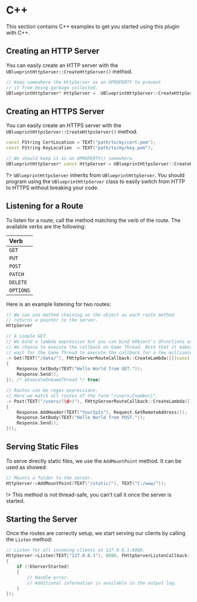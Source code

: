 
# C++
This section contains C++ examples to get you started using this plugin with C++.

## Creating an HTTP Server
You can easily create an HTTP server with the `UBlueprintHttpServer::CreateHttpServer()` method.
```cpp
// Keep somewhere the HttpServer as an UPROPERTY to prevent
// it from being garbage collected.
UBlueprintHttpServer* HttpServer =  UBlueprintHttpServer::CreateHttpServer();
```

## Creating an HTTPS Server
You can easily create an HTTPS server with the `UBlueprintHttpsServer::CreateHttpsServer()` method.
```cpp
const FString CertLocation = TEXT("path/to/my/cert.pem");
const FString KeyLocation  = TEXT("path/to/my/key.pem");

// We should keep it as an UPROPERTY() somewhere.
UBlueprintHttpServer* const HttpServer = UBlueprintHttpsServer::CreateHttpsServer(CertLocation, KeyLocation);
```

?> `UBlueprintHttpsServer` inherits from `UBlueprintHttpServer`. You should program using the `UBlueprintHttpServer` class to easily switch from HTTP to HTTPS without breaking your code.

## Listening for a Route
To listen for a route, call the method matching the verb of the route. The available verbs are the following:

|Verb|
|:---|
|`GET`|
|`PUT`|
|`POST`|
|`PATCH`|
|`DELETE`|
|`OPTIONS`|

Here is an example listening for two routes:
```cpp
// We can use method chaining on the object as each route method
// returns a pointer to the server.
HttpServer

// A simple GET.
// We bind a lambda expression but you can bind UObject's UFunctions as well.
// We choose to execute the callback on Game Thread. Note that it makes the request 
// wait for the Game Thread to execute the callback for a few milliseconds.
-> Get(TEXT("/data/"), FHttpServerRouteCallback::CreateLambda([](const FBlueprintHttpRequest& Request, FBlueprintHttpResponse& Response) -> void
{
    Response.SetBody(TEXT("Hello World from GET."));
    Response.Send();
}), /* bExecuteOnGameThread */ true)

// Routes can be regex expressions.
// Here we match all routes of the form "/users/{number}".
-> Post(TEXT("/users/(\d+)"), FHttpServerRouteCallback::CreateLambda([](const FBlueprintHttpRequest& Request, FBlueprintHttpResponse& Response) -> void
{
    Response.AddHeader(TEXT("YourIpIs"), Request.GetRemoteAddress());
    Response.SetBody(TEXT("Hello World from POST."));
    Response.Send();
}));
```

## Serving Static Files
To serve directly static files, we use the `AddMountPoint` method. It can be used as showed:
```cpp
// Mounts a folder to the server.
HttpServer->AddMountPoint(TEXT("/static/"), TEXT("C:/www/"));
```

!> This method is not thread-safe, you can't call it once the server is started.

## Starting the Server
Once the routes are correctly setup, we start serving our clients by calling the `Listen` method:
```cpp
// Listen for all incoming clients at 127.0.0.1:8080.
HttpServer->Listen(TEXT("127.0.0.1"), 8080, FHttpServerListenCallback::CreateLambda([](const bool bServerStarted) -> void
{
    if (!bServerStarted)
    {
        // Handle error.
        // Additional information is available in the output log.
    }
});
```


